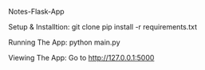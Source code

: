 Notes-Flask-App

Setup & Installtion:
git clone <repo-url>
pip install -r requirements.txt
  
Running The App:
python main.py
  
Viewing The App:
Go to http://127.0.0.1:5000
